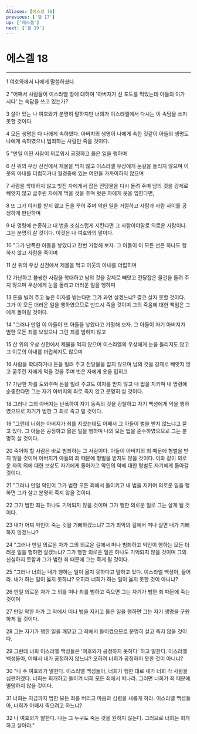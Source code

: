 ```yaml
---
Aliases: [에스겔 18]
previous: ['겔 17']
up: ['에스겔']
next: ['겔 19']
---
```

# 에스겔 18

***


1 여호와께서 나에게 말씀하셨다. 

2 "어째서 사람들이 이스라엘 땅에 대하여 '아버지가 신 포도를 먹었는데 아들의 이가 시다' 는 속담을 쓰고 있는가? 

3 살아 있는 나 여호와가 분명히 말하지만 너희가 이스라엘에서 다시는 이 속담을 쓰지 못할 것이다. 

4 모든 생명은 다 나에게 속하였다. 아버지의 생명이 나에게 속한 것같이 아들의 생명도 나에게 속하였으니 범죄하는 사람만 죽을 것이다. 

5 "만일 어떤 사람이 의로워서 공정하고 옳은 일을 행하며 

6 산 위의 우상 신전에서 제물을 먹지 않고 이스라엘 우상에게 눈길을 돌리지 않으며 이웃의 아내를 더럽히거나 월경중에 있는 여인을 가까이하지 않으며 

7 사람을 학대하지 않고 빚진 자에게서 잡은 전당물을 다시 돌려 주며 남의 것을 강제로 빼앗지 않고 굶주린 자에게 먹을 것을 주며 벗은 자에게 옷을 입힌다면, 

8 또 그가 이자를 받지 않고 돈을 꾸어 주며 악한 일을 거절하고 사람과 사람 사이를 공정하게 판단하며 

9 내 명령에 순종하고 내 법을 조심스럽게 지킨다면 그 사람이야말로 의로운 사람이다. 그는 분명히 살 것이다. 이것은 나 여호와의 말이다. 

10 "그가 난폭한 아들을 낳았다고 한번 가정해 보자. 그 아들이 이 모든 선은 하나도 행하지 않고 사람을 죽이며 

11 산 위의 우상 신전에서 제물을 먹고 이웃의 아내를 더럽히며 

12 가난하고 불쌍한 사람을 학대하고 남의 것을 강제로 빼앗고 전당잡은 물건을 돌려 주지 않으며 우상에게 눈을 돌리고 더러운 일을 행하며 

13 돈을 빌려 주고 높은 이자를 받는다면 그가 과연 살겠느냐? 결코 살지 못할 것이다. 그가 이 모든 더러운 일을 행하였으므로 반드시 죽을 것이며 그의 죽음에 대한 책임은 그에게 돌아갈 것이다. 

14 "그러나 만일 이 아들이 또 아들을 낳았다고 가정해 보자. 그 아들이 자기 아버지가 범한 모든 죄를 보았으나 그런 죄를 범하지 않고 

15 산 위의 우상 신전에서 제물을 먹지 않으며 이스라엘의 우상에게 눈을 돌리지도 않고 그 이웃의 아내를 더럽히지도 않으며 

16 사람을 학대하거나 돈을 빌려 주고 전당물을 잡지 않으며 남의 것을 강제로 빼앗지 않고 굶주린 자에게 먹을 것을 주며 벗은 자에게 옷을 입히고 

17 가난한 자를 도와주며 돈을 빌려 주고도 이자를 받지 않고 내 법을 지키며 내 명령에 순종한다면 그는 자기 아버지의 죄로 죽지 않고 분명히 살 것이다. 

18 그러나 그의 아버지는 난폭하여 자기 동족의 것을 강탈하고 자기 백성에게 악을 행하였으므로 자기가 범한 그 죄로 죽고 말 것이다. 

19 "그런데 너희는 아버지가 죄를 지었는데도 어째서 그 아들이 벌을 받지 않느냐고 묻고 있다. 그 아들은 공정하고 옳은 일을 행하며 나의 모든 법을 준수하였으므로 그는 분명히 살 것이다. 

20 죽어야 할 사람은 바로 범죄하는 그 사람이다. 아들이 아버지의 죄 때문에 형벌을 받지 않을 것이며 아버지가 아들의 죄 때문에 형벌을 받지도 않을 것이다. 이와 같이 의로운 자의 의에 대한 보상도 자기에게 돌아가고 악인의 악에 대한 형벌도 자기에게 돌아갈 것이다. 

21 "그러나 만일 악인이 그가 범한 모든 죄에서 돌이키고 내 법을 지키며 의로운 일을 행하면 그가 살고 분명히 죽지 않을 것이다. 

22 그가 범한 죄는 하나도 기억되지 않을 것이며 그가 행한 의로운 일로 그는 살게 될 것이다. 

23 내가 어찌 악인이 죽는 것을 기뻐하겠느냐? 그가 죄악의 길에서 떠나 살면 내가 기뻐하지 않겠느냐? 

24 "그러나 만일 의로운 자가 그의 의로운 길에서 떠나 범죄하고 악인이 행하는 모든 더러운 일을 행하면 살겠느냐? 그가 행한 의로운 일은 하나도 기억되지 않을 것이며 그의 신실하지 못함과 그가 범한 죄 때문에 그는 죽게 될 것이다. 

25 "그러나 너희는 내가 행하는 일이 옳지 못하다고 말하고 있다. 이스라엘 백성아, 들어라. 내가 하는 일이 옳지 못하냐? 오히려 너희가 하는 일이 옳지 못한 것이 아니냐? 

26 만일 의로운 자가 그 의를 떠나 죄를 범하고 죽으면 그는 자기가 범한 죄 때문에 죽는 것이며 

27 만일 악한 자가 그 악에서 떠나 법을 지키고 옳은 일을 행하면 그는 자기 생명을 구원하게 될 것이다. 

28 그는 자기가 행한 일을 깨닫고 그 죄에서 돌이켰으므로 분명히 살고 죽지 않을 것이다. 

29 그런데 너희 이스라엘 백성들은 '여호와가 공정하지 못하다' 하고 말한다. 이스라엘 백성들아, 어째서 내가 공정하지 않느냐? 오히려 너희가 공정하지 못한 것이 아니냐? 

30 "나 주 여호와가 말한다. 이스라엘 백성들아, 너희가 행한 대로 내가 너희 각 사람을 심판하겠다. 너희는 회개하고 돌이켜 너희 모든 죄에서 떠나라. 그러면 너희가 죄 때문에 멸망하지 않을 것이다. 

31 너희는 지금까지 범한 모든 죄를 버리고 마음과 심령을 새롭게 하라. 이스라엘 백성들아, 너희가 어째서 죽으려고 하느냐? 

32 나 여호와가 말한다. 나는 그 누구도 죽는 것을 원하지 않는다. 그러므로 너희는 회개하고 살아라."

